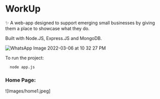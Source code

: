 # WorkUp
✨ A web-app designed to support emerging small businesses by giving them a place to showcase what they do.

Built with Node.JS, Express.JS and MongoDB.

![WhatsApp Image 2022-03-06 at 10 32 27 PM](https://github.com/pujjj/WorkUp/assets/97466150/239f0cf9-ba70-474b-a586-57f8e0a89f94)



To run the project:

```bash
  node app.js
```

### Home Page:

![Images/home1.jpeg]


